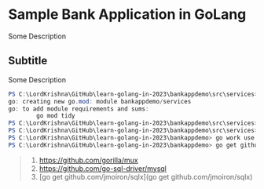 # Sample Bank Application in GoLang

Some Description

## Subtitle

Some Description

```powershell
PS C:\LordKrishna\GitHub\learn-golang-in-2023\bankappdemo\src\services> go mod init bankappdemo/services
go: creating new go.mod: module bankappdemo/services
go: to add module requirements and sums:
        go mod tidy
PS C:\LordKrishna\GitHub\learn-golang-in-2023\bankappdemo\src\services> go mod tidy
PS C:\LordKrishna\GitHub\learn-golang-in-2023\bankappdemo\src\services> cd ../..
PS C:\LordKrishna\GitHub\learn-golang-in-2023\bankappdemo> go work use .\src\services\
PS C:\LordKrishna\GitHub\learn-golang-in-2023\bankappdemo> go get github.com/jmoiron/sqlx
```

> 1. <https://github.com/gorilla/mux>
> 1. <https://github.com/go-sql-driver/mysql>
> 1. [go get github.com/jmoiron/sqlx](go get github.com/jmoiron/sqlx)
